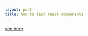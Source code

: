 ```yaml
---
layout: post
title: how to test react components
---
```


[see here](https://medium.com/@jackiepark_45481/how-to-test-react-components-bd14a005c35d#.w2n4nv7lg)
